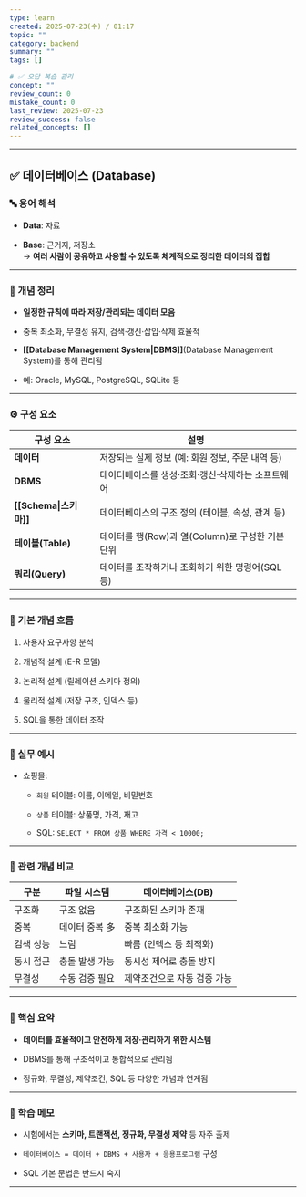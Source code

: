 ```yaml
---
type: learn
created: 2025-07-23(수) / 01:17
topic: ""
category: backend
summary: ""
tags: []

# ✅ 오답 복습 관리
concept: ""
review_count: 0
mistake_count: 0
last_review: 2025-07-23
review_success: false
related_concepts: []
---
```

---

## ✅ 데이터베이스 (Database)

### 🔤 용어 해석

- **Data**: 자료
    
- **Base**: 근거지, 저장소  
    → **여러 사람이 공유하고 사용할 수 있도록 체계적으로 정리한 데이터의 집합**
    

---

### 📌 개념 정리

- **일정한 규칙에 따라 저장/관리되는 데이터 모음**
    
- 중복 최소화, 무결성 유지, 검색·갱신·삽입·삭제 효율적
    
- **[[Database Management System|DBMS]]**(Database Management System)를 통해 관리됨
    
- 예: Oracle, MySQL, PostgreSQL, SQLite 등
    

---

### ⚙️ 구성 요소

| 구성 요소               | 설명                                |
| ------------------- | --------------------------------- |
| **데이터**             | 저장되는 실제 정보 (예: 회원 정보, 주문 내역 등)    |
| **DBMS**            | 데이터베이스를 생성·조회·갱신·삭제하는 소프트웨어       |
| **[[Schema\|스키마]]** | 데이터베이스의 구조 정의 (테이블, 속성, 관계 등)     |
| **테이블(Table)**      | 데이터를 행(Row)과 열(Column)로 구성한 기본 단위 |
| **쿼리(Query)**       | 데이터를 조작하거나 조회하기 위한 명령어(SQL 등)     |

---

### 🧭 기본 개념 흐름

1. 사용자 요구사항 분석
    
2. 개념적 설계 (E-R 모델)
    
3. 논리적 설계 (릴레이션 스키마 정의)
    
4. 물리적 설계 (저장 구조, 인덱스 등)
    
5. SQL을 통한 데이터 조작
    

---

### 💬 실무 예시

- 쇼핑몰:
    
    - `회원` 테이블: 이름, 이메일, 비밀번호
        
    - `상품` 테이블: 상품명, 가격, 재고
        
    - SQL: `SELECT * FROM 상품 WHERE 가격 < 10000;`
        

---

### 🔁 관련 개념 비교

|구분|파일 시스템|데이터베이스(DB)|
|---|---|---|
|구조화|구조 없음|구조화된 스키마 존재|
|중복|데이터 중복 多|중복 최소화 가능|
|검색 성능|느림|빠름 (인덱스 등 최적화)|
|동시 접근|충돌 발생 가능|동시성 제어로 충돌 방지|
|무결성|수동 검증 필요|제약조건으로 자동 검증 가능|

---

### 🎯 핵심 요약

- **데이터를 효율적이고 안전하게 저장·관리하기 위한 시스템**
    
- DBMS를 통해 구조적이고 통합적으로 관리됨
    
- 정규화, 무결성, 제약조건, SQL 등 다양한 개념과 연계됨
    

---

### 🧠 학습 메모

- 시험에서는 **스키마, 트랜잭션, 정규화, 무결성 제약** 등 자주 출제
    
- `데이터베이스 = 데이터 + DBMS + 사용자 + 응용프로그램` 구성
    
- SQL 기본 문법은 반드시 숙지
    

---